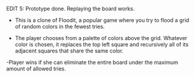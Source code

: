 EDIT 5: Prototype done. Replaying the board works.

- This is a clone of Floodit, a popular game where you try to flood a grid of random colors in the fewest tries. 

- The player chooses from a palette of colors above the grid. Whatever color is chosen, it replaces the top left square and recursively all of its adjacent squares that share the same color. 

-Player wins if she can eliminate the entire board under the maximum amount of allowed tries.